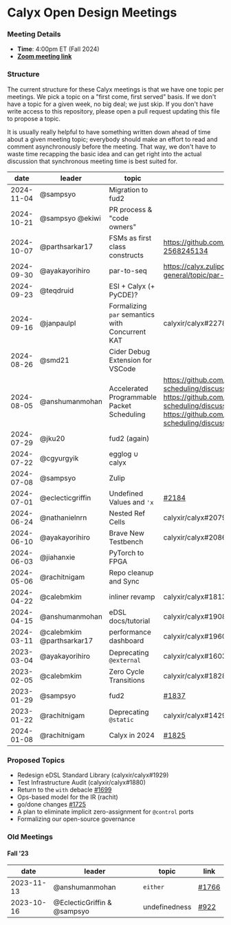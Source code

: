 Calyx Open Design Meetings
=================================

### Meeting Details

- **Time**: 4:00pm ET (Fall 2024)
- [**Zoom meeting link**](https://cornell.zoom.us/j/91029135563?pwd=YlArTmN6MVRlYmc2aHVRclI5cnRXUT09)

### Structure

The current structure for these Calyx meetings is that we have one topic per meetings. We pick a topic on a "first come, first served" basis. If we don't have a topic for a given week, no big deal; we just skip. If you don't have write access to this repository, please open a pull request updating this file to propose a topic.

It is usually really helpful to have something written down ahead of time about a given meeting topic; everybody should make an effort to read and comment asynchronously before the meeting. That way, we don't have to waste time recapping the basic idea and can get right into the actual discussion that synchronous meeting time is best suited for.


| date       | leader                      | topic            | link      |
|------------|-----------------------------|------------------|-----------|
| 2024-11-04 | @sampsyo | Migration to fud2 | |
| 2024-10-21 | @sampsyo @ekiwi | PR process & "code owners" | |
| 2024-10-07 | @parthsarkar17 | FSMs as first class constructs | https://github.com/calyxir/calyx/issues/2297#issue-2568245134 |
| 2024-09-30 | @ayakayorihiro | par-to-seq | https://calyx.zulipchat.com/#narrow/stream/423433-general/topic/par-to-seq/near/470032666 |
| 2024-09-23 | @teqdruid | ESI + Calyx (+ PyCDE)? | |
| 2024-09-16 | @janpaulpl | Formalizing `par` semantics with Concurrent KAT | calyxir/calyx#2278 |
| 2024-08-26 | @smd21 | Cider Debug Extension for VSCode | |
| 2024-08-05 | @anshumanmohan | Accelerated Programmable Packet Scheduling | https://github.com/cucapra/packet-scheduling/discussions/3, https://github.com/cucapra/packet-scheduling/discussions/13, https://github.com/cucapra/packet-scheduling/discussions/38 |
| 2024-07-29 | @jku20 | fud2 (again) | |
| 2024-07-22 | @cgyurgyik | egglog $\cup$ calyx | |
| 2024-07-08 | @sampsyo | Zulip | |
| 2024-07-01 | @eclecticgriffin | Undefined Values and `'x` | [#2184](https://github.com/calyxir/calyx/issues/2184) |
| 2024-06-24 | @nathanielnrn | Nested Ref Cells | calyxir/calyx#2079 |
| 2024-06-10 | @ayakayorihiro | Brave New Testbench | calyxir/calyx#2086 |
| 2024-06-03 | @jiahanxie | PyTorch to FPGA | |
| 2024-05-06 | @rachitnigam | Repo cleanup and Sync | |
| 2024-04-22 | @calebmkim | inliner revamp | calyxir/calyx#1813 |
| 2024-04-15 | @anshumanmohan | eDSL docs/tutorial | calyxir/calyx#1908 |
| 2024-03-11 | @calebmkim @parthsarkar17 | performance dashboard | calyxir/calyx#1960 |
| 2023-03-04 | @ayakayorihiro | Deprecating `@external` | calyxir/calyx#1603 |
| 2023-02-05 | @calebmkim | Zero Cycle Transitions | calyxir/calyx#1828 |
| 2023-01-29 | @sampsyo | fud2 | [#1837][] |
| 2023-01-22 | @rachitnigam | Deprecating `@static` | calyxir/calyx#1429 |
| 2024-01-08 | @rachitnigam | Calyx in 2024 | [#1825][] |



[#1837]: https://github.com/orgs/calyxir/discussions/1837
[#1825]: https://github.com/orgs/calyxir/discussions/1825

### Proposed Topics

* Redesign eDSL Standard Library (calyxir/calyx#1929)
* Test Infrastructure Audit (calyxir/calyx#1880)
* Return to the `with` debacle [#1699][]
* Ops-based model for the IR (rachit)
* go/done changes [#1725][] 
* A plan to eliminate implicit zero-assignment for `@control` ports
* Formalizing our open-source governance


### Old Meetings

#### Fall '23 
| date       | leader                      | topic            | link      |
|------------|-----------------------------|------------------|-----------|
| 2023-11-13 | @anshumanmohan              | `either`         | [#1766][] |
| 2023-10-16 | @EclecticGriffin & @sampsyo | undefinedness    | [#922][]  |


[#922]: https://github.com/cucapra/calyx/discussions/922#discussioncomment-7273533
[#1725]: https://github.com/cucapra/calyx/issues/1725
[#1699]: https://github.com/cucapra/calyx/issues/1699
[#1766]: https://github.com/cucapra/calyx/issues/1766
